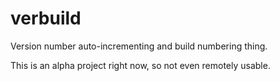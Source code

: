 verbuild
========

Version number auto-incrementing and build numbering thing.

This is an alpha project right now, so not even remotely usable.

